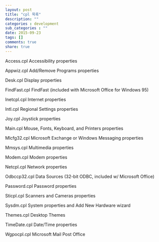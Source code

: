 ```yaml
---
layout: post
title: "cpl 목록"
description: ""
categories : development
sub_categories : ""
date: 2015-09-23
tags: []
comments: true
share: true
---
```




Access.cpl Accessibility properties

Appwiz.cpl Add/Remove Programs properties

Desk.cpl Display properties

FindFast.cpl FindFast (included with Microsoft Office for Windows 95)

Inetcpl.cpl Internet properties

Intl.cpl Regional Settings properties

Joy.cpl Joystick properties

Main.cpl Mouse, Fonts, Keyboard, and Printers properties

Mlcfg32.cpl Microsoft Exchange or Windows Messaging properties

Mmsys.cpl Multimedia properties

Modem.cpl Modem properties

Netcpl.cpl Network properties

Odbccp32.cpl Data Sources (32-bit ODBC, included w/ Microsoft Office)

Password.cpl Password properties

Sticpl.cpl Scanners and Cameras properties

Sysdm.cpl System properties and Add New Hardware wizard

Themes.cpl Desktop Themes

TimeDate.cpl Date/Time properties

Wgpocpl.cpl Microsoft Mail Post Office

